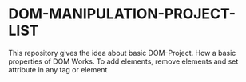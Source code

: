 # DOM-MANIPULATION-PROJECT-LIST
This repository gives the idea about basic DOM-Project. How a basic  properties of DOM Works. To add elements, remove elements and set attribute in any tag or element 
